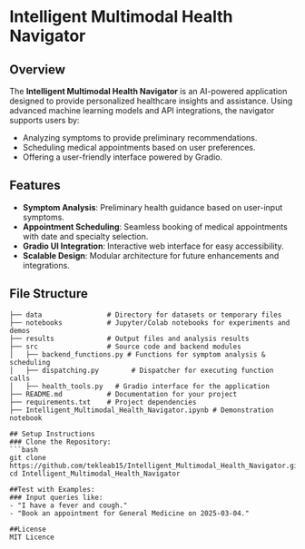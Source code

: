 # Intelligent Multimodal Health Navigator

## Overview
The **Intelligent Multimodal Health Navigator** is an AI-powered application designed to provide personalized healthcare insights and assistance. Using advanced machine learning models and API integrations, the navigator supports users by:
- Analyzing symptoms to provide preliminary recommendations.
- Scheduling medical appointments based on user preferences.
- Offering a user-friendly interface powered by Gradio.

## Features
- **Symptom Analysis**: Preliminary health guidance based on user-input symptoms.
- **Appointment Scheduling**: Seamless booking of medical appointments with date and specialty selection.
- **Gradio UI Integration**: Interactive web interface for easy accessibility.
- **Scalable Design**: Modular architecture for future enhancements and integrations.

## File Structure
```plaintext
├── data                # Directory for datasets or temporary files
├── notebooks           # Jupyter/Colab notebooks for experiments and demos
├── results             # Output files and analysis results
├── src                 # Source code and backend modules
│   ├── backend_functions.py # Functions for symptom analysis & scheduling
│   ├── dispatching.py        # Dispatcher for executing function calls
│   ├── health_tools.py   # Gradio interface for the application
├── README.md           # Documentation for your project
├── requirements.txt    # Project dependencies
├── Intelligent_Multimodal_Health_Navigator.ipynb # Demonstration notebook

## Setup Instructions
### Clone the Repository:
```bash
git clone https://github.com/tekleab15/Intelligent_Multimodal_Health_Navigator.git
cd Intelligent_Multimodal_Health_Navigator

##Test with Examples:
### Input queries like:
- "I have a fever and cough."
- "Book an appointment for General Medicine on 2025-03-04."

##License 
MIT Licence
